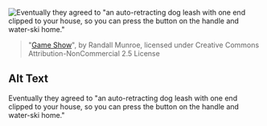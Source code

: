 ![Eventually they agreed to "an auto-retracting dog leash with one end clipped to your house, so you can press the button on the handle and water-ski home."](https://imgs.xkcd.com/comics/game_show.png)
> "[Game Show](https://xkcd.com/2197/)", by Randall Munroe, licensed under Creative Commons Attribution-NonCommercial 2.5 License

## Alt Text
Eventually they agreed to "an auto-retracting dog leash with one end clipped to your house, so you can press the button on the handle and water-ski home."
